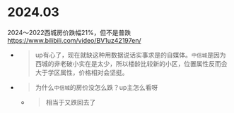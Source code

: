 
# 2024.03

2024～2022西城房价跌幅21%，但不是普跌 https://www.bilibili.com/video/BV1uz42197en/
- > up有心了，现在就缺这种用数据说话实事求是的自媒体。`中信城`是因为西城的非老破小实在是太少，所以楼龄比较新的小区，位置属性反而会大于学区属性，价格相对会坚挺。
- > 为什么`中信城`的房价没怎么跌？up主怎么看呀
  * > 相当于又跌回去了
